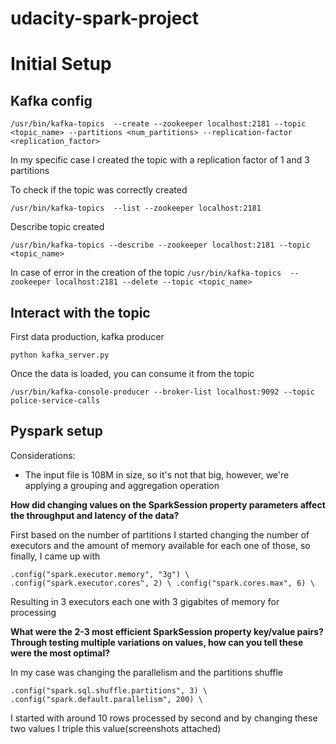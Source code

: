 # udacity-spark-project

# Initial Setup

## Kafka config

`
/usr/bin/kafka-topics  --create --zookeeper localhost:2181 --topic <topic_name> --partitions <num_partitions> --replication-factor <replication_factor>
`

In my specific case I created the topic with a replication factor of 1 and 3 partitions

To check if the topic was correctly created

`
/usr/bin/kafka-topics  --list --zookeeper localhost:2181
`

Describe topic created

`
/usr/bin/kafka-topics --describe --zookeeper localhost:2181 --topic <topic_name>
`

In case of error in the creation of the topic
`
/usr/bin/kafka-topics  --zookeeper localhost:2181 --delete --topic <topic_name>
`

## Interact with the topic

First data production, kafka producer

`
python kafka_server.py
`

Once the data is loaded, you can consume it from the topic

`
/usr/bin/kafka-console-producer --broker-list localhost:9092 --topic police-service-calls
`

## Pyspark setup

Considerations:

* The input file is 108M in size, so it's not that big, however, we're applying a grouping and aggregation operation

**How did changing values on the SparkSession property parameters affect the throughput and latency of the data?**

First based on the number of partitions I started changing the number of executors and the amount of memory available for each one of those, so finally, I came up with

`
    .config("spark.executor.memory", "3g") \
    .config("spark.executor.cores", 2) \
    .config("spark.cores.max", 6) \
`

Resulting in 3 executors each one with 3 gigabites of memory for processing

**What were the 2-3 most efficient SparkSession property key/value pairs? Through testing multiple variations on values, how can you tell these were the most optimal?**

In my case was changing the parallelism and the partitions shuffle

`
.config("spark.sql.shuffle.partitions", 3) \
.config("spark.default.parallelism", 200) \
`

I started with around 10 rows processed by second and by changing these two values I triple this value(screenshots attached)